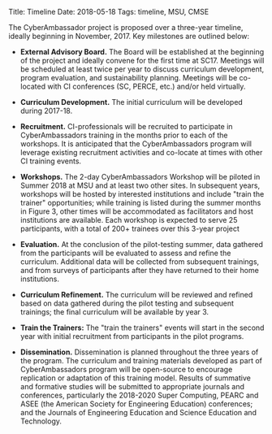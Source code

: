 Title: Timeline
Date: 2018-05-18
Tags: timeline, MSU, CMSE
	
The CyberAmbassador project is proposed over a three-year timeline, ideally
beginning in November, 2017. Key milestones are outlined below:

* **External Advisory Board.** The Board will be established at the beginning of the project and ideally convene for the first time at SC17. Meetings will be scheduled at least twice per year to discuss curriculum development, program evaluation, and sustainability planning. Meetings will be co-located with CI conferences (SC, PERCE, etc.) and/or held virtually.

* **Curriculum Development.** The initial curriculum will be developed during 2017-18.

* **Recruitment.** CI-professionals will be recruited to participate in CyberAmbassadors training in the months prior to each of the workshops. It is anticipated that the CyberAmbassadors program will leverage existing recruitment activities and co-locate at times with other CI training events.

* **Workshops.** The 2-day CyberAmbassadors Workshop will be piloted in Summer 2018 at MSU and at least two other sites. In subsequent years, workshops will be hosted by interested institutions and include "train the trainer" opportunities; while training is listed during the summer months in Figure 3, other times will be accommodated as facilitators and host institutions are available. Each workshop is expected to serve 25 participants, with a total of 200+ trainees over this 3-year project

* **Evaluation.** At the conclusion of the pilot-testing summer, data gathered from the participants will be evaluated to assess and refine the curriculum. Additional data will be collected from subsequent trainings, and from surveys of participants after they have returned to their home institutions.

* **Curriculum Refinement.** The curriculum will be reviewed and refined based on data gathered during the pilot testing and subsequent trainings; the final curriculum will be available by year 3.

* **Train the Trainers:** The "train the trainers" events will start in the second year with initial recruitment from participants in the pilot programs.

* **Dissemination.** Dissemination is planned throughout the three years of the program. The curriculum and training materials developed as part of CyberAmbassadors program will be open-source to encourage replication or adaptation of this training model. Results of summative and formative studies will be submitted to appropriate journals and conferences, particularly the 2018-2020 Super Computing, PEARC and ASEE (the American Society for Engineering Education) conferences; and the Journals of Engineering Education and Science Education and Technology.
